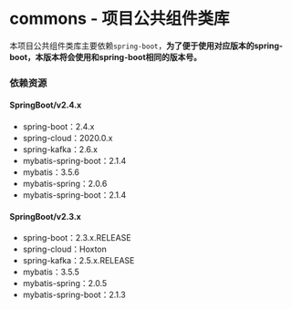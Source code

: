 # commons - 项目公共组件类库
本项目公共组件类库主要依赖`spring-boot`，**为了便于使用对应版本的spring-boot，本版本将会使用和spring-boot相同的版本号。**


### 依赖资源

#### SpringBoot/v2.4.x
* spring-boot：2.4.x
* spring-cloud：2020.0.x
* spring-kafka：2.6.x
* mybatis-spring-boot：2.1.4
* mybatis：3.5.6
* mybatis-spring：2.0.6
* mybatis-spring-boot：2.1.4


#### SpringBoot/v2.3.x
* spring-boot：2.3.x.RELEASE
* spring-cloud：Hoxton
* spring-kafka：2.5.x.RELEASE
* mybatis：3.5.5
* mybatis-spring：2.0.5
* mybatis-spring-boot：2.1.3

